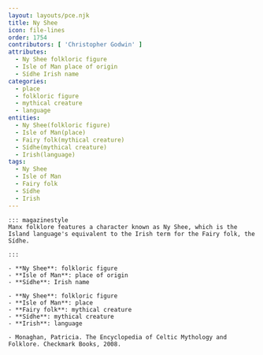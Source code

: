 ```yaml
---
layout: layouts/pce.njk
title: Ny Shee
icon: file-lines
order: 1754
contributors: [ 'Christopher Godwin' ]
attributes:
  - Ny Shee folkloric figure
  - Isle of Man place of origin
  - Sídhe Irish name
categories:
  - place
  - folkloric figure
  - mythical creature
  - language
entities:
  - Ny Shee(folkloric figure)
  - Isle of Man(place)
  - Fairy folk(mythical creature)
  - Sídhe(mythical creature)
  - Irish(language)
tags:
  - Ny Shee
  - Isle of Man
  - Fairy folk
  - Sídhe
  - Irish
---
```

``` tab [group1:Info]
::: magazinestyle
Manx folklore features a character known as Ny Shee, which is the Island language's equivalent to the Irish term for the Fairy folk, the Sídhe.

:::
```
``` tab [group1:Attributes]
- **Ny Shee**: folkloric figure
- **Isle of Man**: place of origin
- **Sídhe**: Irish name
```
``` tab [group1:Entities]
- **Ny Shee**: folkloric figure
- **Isle of Man**: place
- **Fairy folk**: mythical creature
- **Sídhe**: mythical creature
- **Irish**: language
```
``` tab [group1:Sources]
- Monaghan, Patricia. The Encyclopedia of Celtic Mythology and Folklore. Checkmark Books, 2008.
```
